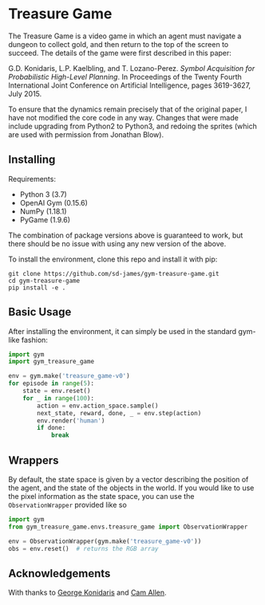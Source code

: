 # Treasure Game

The Treasure Game is a video game in which an agent must navigate a dungeon to collect gold,
and then return to the top of the screen to succeed. The details of the game were first described in this paper: 

G.D. Konidaris, L.P. Kaelbling, and T. Lozano-Perez. *Symbol Acquisition for Probabilistic High-Level Planning*. In Proceedings of the Twenty Fourth International Joint Conference on Artificial Intelligence, pages 3619-3627, July 2015.

To ensure that the dynamics remain precisely that of the original paper, I have not modified the core code in any way. 
Changes that were made include upgrading from Python2 to Python3, and redoing the sprites (which are used with permission 
from Jonathan Blow).


## Installing

Requirements:
- Python 3 (3.7)
- OpenAI Gym (0.15.6)
- NumPy (1.18.1)
- PyGame (1.9.6)

The combination of package versions above is guaranteed to work, but there should be no issue with using any new version
of the above.

To install the environment, clone this repo and install it with pip:

```
git clone https://github.com/sd-james/gym-treasure-game.git
cd gym-treasure-game
pip install -e .
```

## Basic Usage

After installing the environment, it can simply be used in the standard gym-like fashion:

```python
import gym
import gym_treasure_game

env = gym.make('treasure_game-v0')
for episode in range(5):
    state = env.reset()
    for _ in range(100):
        action = env.action_space.sample()
        next_state, reward, done, _ = env.step(action)
        env.render('human')
        if done:
            break
```

## Wrappers

By default, the state space is given by a vector describing the position of the agent, and the state of the objects in the world. If you would like to use the pixel information as the state space, you can use the `ObservationWrapper` provided like so 

```python
import gym
from gym_treasure_game.envs.treasure_game import ObservationWrapper

env = ObservationWrapper(gym.make('treasure_game-v0'))
obs = env.reset()  # returns the RGB array
```

## Acknowledgements

With thanks to [George Konidaris](http://cs.brown.edu/people/gdk) and [Cam Allen](http://camallen.net/).